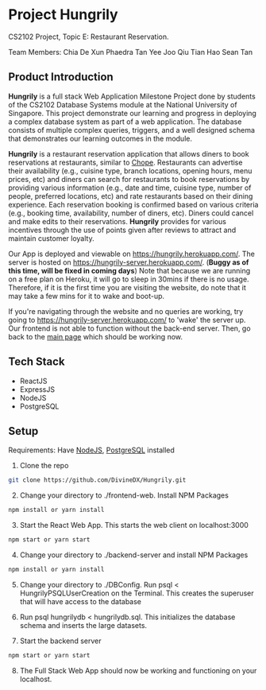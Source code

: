 # Project Hungrily
CS2102 Project, Topic E: Restaurant Reservation.

Team Members:
Chia De Xun
Phaedra Tan Yee Joo
Qiu Tian Hao
Sean Tan

## Product Introduction
__Hungrily__ is a full stack Web Application Milestone Project done by students of the CS2102 Database Systems module at the National University of Singapore. This project demonstrate our learning and progress in deploying a complex database system as part of a web application. The database consists of multiple complex queries, triggers, and a well designed schema that demonstrates our learning outcomes in the module.

__Hungrily__ is a restaurant reservation application that allows diners to book reservations at restaurants, similar to <a href = "https://www.chope.co/">Chope</a>. Restaurants can advertise their availability (e.g., cuisine type, branch locations, opening hours, menu prices, etc) and diners can search for restaurants to book reservations by providing various information (e.g., date and time, cuisine type, number of people, preferred locations, etc) and rate restaurants based on their dining experience. Each reservation booking is confirmed based on various criteria (e.g., booking time, availability, number of diners, etc). Diners could cancel and make edits to their reservations. __Hungrily__ provides for various incentives through the use of points given after reviews to attract and maintain customer loyalty.

Our App is deployed and viewable on https://hungrily.herokuapp.com/. 
The server is hosted on https://hungrily-server.herokuapp.com/. (__Buggy as of this time, will be fixed in coming days__)
Note that because we are running on a free plan on Heroku, it will go to sleep in 30mins if there is no usage. Therefore, if it is the first time you are visiting the website, do note that it may take a few mins for it to wake and boot-up.

If you're navigating through the website and no queries are working, try going to https://hungrily-server.herokuapp.com/ to 'wake' the server up. Our frontend is not able to function without the back-end server. Then, go back to the <a href = "https://hungrily.herokuapp.com/">main page</a> which should be working now.


## Tech Stack
* ReactJS
* ExpressJS
* NodeJS
* PostgreSQL

## Setup
Requirements: Have <a href = "https://nodejs.org/en/download/">NodeJS</a>, <a href = "https://www.postgresql.org/download/">PostgreSQL</a> installed 
1. Clone the repo
```sh
git clone https://github.com/DivineDX/Hungrily.git
```

2. Change your directory to ./frontend-web. Install NPM Packages
```sh
npm install or yarn install
```

3. Start the React Web App. This starts the web client on localhost:3000
```sh
npm start or yarn start
```

4. Change your directory to ./backend-server and install NPM Packages
```sh
npm install or yarn install
```

5. Change your directory to ./DBConfig. Run psql < HungrilyPSQLUserCreation on the Terminal. This creates the superuser that will have access to the database

6. Run psql hungrilydb < hungrilydb.sql. This initializes the database schema and inserts the large datasets.

7. Start the backend server 
```sh
npm start or yarn start
```

8. The Full Stack Web App should now be working and functioning on your localhost.
